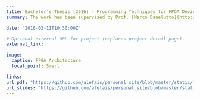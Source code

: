 ```yaml
---
title: Bachelor's Thesis [2016] - Programming Techniques for FPGA Devices
summary: The work has been supervised by Prof. [Marco Danelutto](http://calvados.di.unipi.it/paragroup/danelutto/) and is a dissertation about [FPGA](https://www.xilinx.com/html_docs/xilinx2017_2/sdaccel_doc/topics/devices/con-fpga-architecture.html) (Field Programmable Gate Array) programming methodologies ([Hardware Description Languages](https://en.wikipedia.org/wiki/Hardware_description_language), [Chisel](https://www.chisel-lang.org/) and [OpenCL](https://www.intel.com/content/dam/www/programmable/us/en/pdfs/literature/wp/wp-01173-opencl.pdf)), with an overview of current technological trends. Programming methologies offering a higher lever of abstraction with respect to the underlying hardware improve the usability aspect and extend the range of programmers which are able to access the technology. However, highering the abstraction level reflects in general in performance results that are worse with respect to the ones obtained by using a HDL approach. In order to design a good (in terms of performance) Verilog or VHDL program, an expert HDL programmer is needed, who is required to know all the architecture's details and must be able to exploit at best the low level constructs offered by the HDL in order to write well optimized code. Chisel is an example of high-level HDL which adds hardware construction primitives to the Scala programming language. The idea is to simplify the design of a parameterizable circuit by exploiting a modern programming language such as Scala and at the same time preserving the performance aspect by producing synthesizable Verilog code, generated from the Chisel modules. The OpenCL standard allows for the implementation of parallel algorithms that can guarantee portability among different platforms (CPUs, GPUs, FPGAs) with minimal recoding and inherently offers the ability of expressing parallel algorithms to be implemented on FPGAs at a much higher level of abstraction than HDLs. In fact, the OpenCL language is based on C programming language, enriched with extensions that allow for the specification of parallelism. Hence, the general trend is to reach optimal performance, or at least comparable to the one achievable by using low-level HDL approaches, and at the same time try to increase the abstraction level in order to expand the range of programmers that are able to access the FPGA technology. The thesis document and the presentation (links below) are both in Italian language.

date: "2016-03-11T10:30:00Z"

# Optional external URL for project (replaces project detail page).
external_link: 

image:
  caption: FPGA Architecture
  focal_point: Smart

links:
url_pdf: "https://github.com/alefais/personal_site/blob/master/static/files/Fais_BScThesis.pdf"
url_slides: "https://github.com/alefais/personal_site/blob/master/static/files/Fais_BScPresentation.pdf"
---
```


